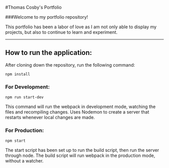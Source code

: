 #Thomas Cosby's Portfolio

###Welcome to my portfolio repository!

This portfolio has been a labor of love as I am not only able to display my projects, but also to continue to learn and experiment.

---

## How to run the application:

After cloning down the repository, run the following command:

```
npm install

```


### For Development:

```
npm run start-dev
```

This command will run the webpack in development mode, watching the files and recompiling changes.  Uses Nodemon to create a server that restarts whenever local changes are made.



### For Production:

```
npm start
```

The start script has been set up to run the build script, then run the server through node.  The build script will run webpack in the production mode, without a watcher.
